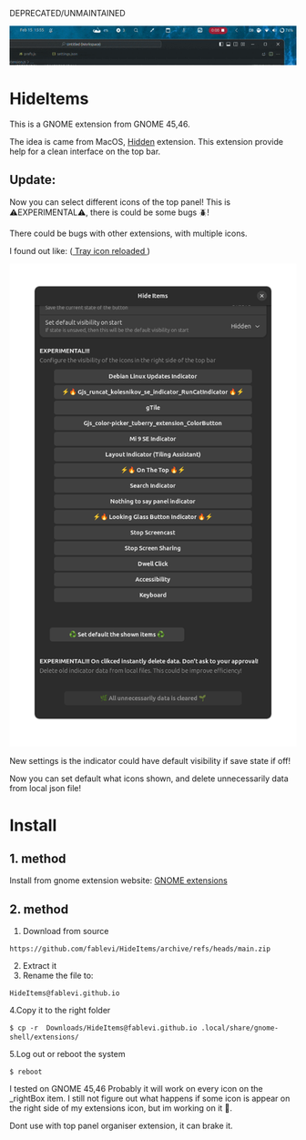 DEPRECATED/UNMAINTAINED

<p align='center'>
        <img src='./pics/hideiconsext.gif'>
</p>

# HideItems
This is a GNOME extension from GNOME 45,46.

The idea is came from MacOS, [Hidden](https://github.com/dwarvesf/hidden) extension.
This extension provide help for a clean interface on the top bar.

## Update:
Now you can select different icons of the top panel!
This is ⚠️EXPERIMENTAL⚠️, there is could be some bugs 🪲!

There could be bugs with other extensions, with multiple icons.

I found out like: ([ Tray icon reloaded ](https://github.com/MartinPL/Tray-Icons-Reloaded))

<p align='center'>
        <img src='./pics/prefs.png'>
</p>

New settings is the indicator could have default visibility if save state if off!

Now you can set default what icons shown, and delete unnecessarily data from local json file!

# Install

  ## 1. method
  Install from gnome extension website: [GNOME extensions](https://extensions.gnome.org/extension/6771/hide-items/)  
  ## 2. method
  1. Download from source

    https://github.com/fablevi/HideItems/archive/refs/heads/main.zip

  2. Extract it
  3. Rename the file to:

    HideItems@fablevi.github.io

  4.Copy it to the right folder

    $ cp -r  Downloads/HideItems@fablevi.github.io .local/share/gnome-shell/extensions/

  5.Log out or reboot the system

    $ reboot
     
I tested on GNOME 45,46
Probably it will work on every icon on the _rightBox item. I still not figure out what happens if some icon is appear on the right side of my extensions icon, but im working on it 🙂.

Dont use with top panel organiser extension, it can brake it.
